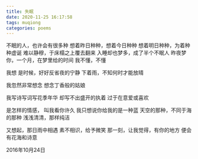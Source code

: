 ```yaml
---
title: 失眠
date: 2020-11-25 16:17:58
tags: muqiong
categories: poems
---
```

不眠的人，也许会有很多种
想着昨日种种，想着今日种种
想着明日种种，为着种种虚诞
难以静穆，于床榻之上覆去翻来
入睡却也梦多，成了半个不眠人
昨夜梦你，一个月，在梦里给的时间
我不懂，不懂

我想
是时候，好好反省夜的宁静
下着雨，不知何时才能放晴

我忽然非常想念
想念丁香般的姑娘

我写诗写词写花季年华
却写不出盛开的执着
过于在意爱或喜欢

是怎样的情感，
叫我看你许久
我只想说你给我的是一种蓝
天空的那种，不同于海的那种
浅浅清清，那样纯洁

又想起，那日雨中相遇
素不相识，给予微笑
那一刻，让我觉得，有你的地方
便会有花海和诗意

2016年10月24日
